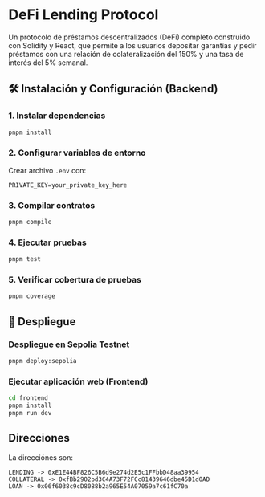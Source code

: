 # DeFi Lending Protocol

Un protocolo de préstamos descentralizados (DeFi) completo construido con Solidity y React, que permite a los usuarios depositar garantías y pedir préstamos con una relación de colateralización del 150% y una tasa de interés del 5% semanal.

## 🛠️ Instalación y Configuración (Backend)

### 1. Instalar dependencias

```bash
pnpm install
```

### 2. Configurar variables de entorno

Crear archivo `.env` con:

```env
PRIVATE_KEY=your_private_key_here
```

### 3. Compilar contratos

```bash
pnpm compile
```

### 4. Ejecutar pruebas

```bash
pnpm test
```

### 5. Verificar cobertura de pruebas

```bash
pnpm coverage
```

## 🚀 Despliegue

### Despliegue en Sepolia Testnet

```bash
pnpm deploy:sepolia
```

### Ejecutar aplicación web (Frontend)

```bash
cd frontend
pnpm install
pnpm run dev
```

## Direcciones

La direcciónes son:

```
LENDING -> 0xE1E44BF826C5B6d9e274d2E5c1FFbbD48aa39954
COLLATERAL -> 0xfBb2902bd3C4A73F72FCc81439646dbe45D1d0AD
LOAN -> 0x06f6038c9cD8088b2a965E54A07059a7c61fC70a
```
